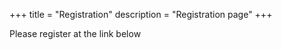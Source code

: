 +++
title = "Registration"
description = "Registration page"
+++

Please register at the link below
